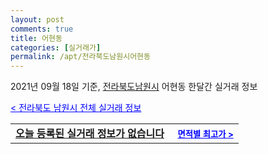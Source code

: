 ```yaml
---
layout: post
comments: true
title: 어현동
categories: [실거래가]
permalink: /apt/전라북도남원시어현동
---
```


2021년 09월 18일 기준, <a href="/apt/전라북도남원시">전라북도남원시</a> 어현동 한달간 실거래 정보

<a style="color: blue;" href="/apt/전라북도남원시">< 전라북도 남원시 전체 실거래 정보</a>
<!---- start ---->
<table>
  <tr>
    <td colspan="4" style="font-weight: bold;"><a href="/apt/전라북도남원시어현동{name_without_space}">오늘 등록된 실거래 정보가 없습니다</a> &nbsp;&nbsp;&nbsp; <a style="color: blue; font-size: smaller;" href="/apt/전라북도남원시어현동{name_without_space}">면적별 최고가 ></a></td>
  </tr>
    
</table>
<!---- end ---->
    